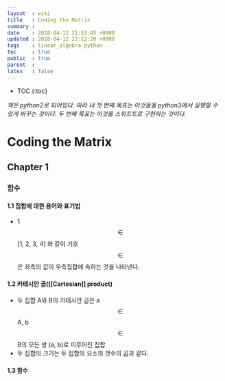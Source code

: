 ```yaml
---
layout  : wiki
title   : Coding the Matrix
summary : 
date    : 2018-04-12 21:53:45 +0900
updated : 2018-04-12 22:12:20 +0900
tags    : linear_algebra python
toc     : true
public  : true
parent  : 
latex   : false
---
```

* TOC
{:toc}

*책은 python2로 되어있다. 따라 내 첫 번째 목표는 이것들을 python3에서 실행할 수 있게 바꾸는 것이다. 두 번째 목표는 이것을 스위프트로 구현하는 것이다.*

# Coding the Matrix

## Chapter 1

### 함수

#### 1.1 집합에 대한 용어와 표기법
- 1 $$\in$$ [1, 2, 3, 4] 와 같이 기호 $$\in$$은 좌측의 값이 우측집합에 속하는 것을 나타낸다.

#### 1.2 카테시안 곱([[Cartesian]] product)
- 두 집합 A와 B의 카테시안 곱은 a $$\in$$ A, b $$\in$$ B의 모든 쌍 (a, b)로 이루어진 집합
- 두 집합의 크기는 두 집합의 요소의 갯수의 곱과 같다.

#### 1.3 함수

